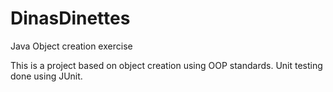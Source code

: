 # DinasDinettes
Java Object creation exercise

This is a project based on object creation using OOP standards. Unit testing done using JUnit. 
